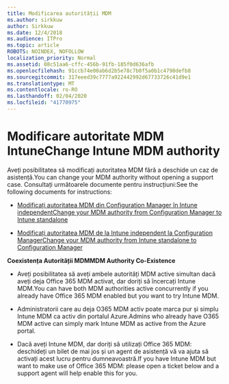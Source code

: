 ```yaml
---
title: Modificarea autorității MDM
ms.author: sirkkuw
author: Sirkkuw
ms.date: 12/4/2018
ms.audience: ITPro
ms.topic: article
ROBOTS: NOINDEX, NOFOLLOW
localization_priority: Normal
ms.assetid: 08c51aa6-cffc-456b-91fb-185f0d636afb
ms.openlocfilehash: 91ccb74e00ab6d2b5e78c7b0f5a0b1c4790defb8
ms.sourcegitcommit: 317eeed39c7777a922442992d67733726c41d9e1
ms.translationtype: MT
ms.contentlocale: ro-RO
ms.lasthandoff: 02/04/2020
ms.locfileid: "41770975"
---
```

# <a name="change-intune-mdm-authority"></a><span data-ttu-id="8f858-102">Modificare autoritate MDM Intune</span><span class="sxs-lookup"><span data-stu-id="8f858-102">Change Intune MDM authority</span></span>

<span data-ttu-id="8f858-103">Aveți posibilitatea să modificați autoritatea MDM fără a deschide un caz de asistență.</span><span class="sxs-lookup"><span data-stu-id="8f858-103">You can change your MDM authority without opening a support case.</span></span> <span data-ttu-id="8f858-104">Consultați următoarele documente pentru instrucțiuni:</span><span class="sxs-lookup"><span data-stu-id="8f858-104">See the following documents for instructions:</span></span>
  
- [<span data-ttu-id="8f858-105">Modificați autoritatea MDM din Configuration Manager în Intune independent</span><span class="sxs-lookup"><span data-stu-id="8f858-105">Change your MDM authority from Configuration Manager to Intune standalone</span></span>](https://docs.microsoft.com/configmgr/mdm/deploy-use/migrate-change-mdm-authority)
    
- [<span data-ttu-id="8f858-106">Modificați autoritatea MDM de la Intune independent la Configuration Manager</span><span class="sxs-lookup"><span data-stu-id="8f858-106">Change your MDM authority from Intune standalone to Configuration Manager</span></span>](https://docs.microsoft.com/configmgr/mdm/deploy-use/change-mdm-authority)
    
 <span data-ttu-id="8f858-107">**Coexistența Autorității MDM**</span><span class="sxs-lookup"><span data-stu-id="8f858-107">**MDM Authority Co-Existence**</span></span>
  
- <span data-ttu-id="8f858-108">Aveți posibilitatea să aveți ambele autorități MDM active simultan dacă aveți deja Office 365 MDM activat, dar doriți să încercați Intune MDM.</span><span class="sxs-lookup"><span data-stu-id="8f858-108">You can have both MDM authorities active concurrently if you already have Office 365 MDM enabled but you want to try Intune MDM.</span></span>
    
- <span data-ttu-id="8f858-109">Administratorii care au deja O365 MDM activ poate marca pur și simplu Intune MDM ca activ din portalul Azure.</span><span class="sxs-lookup"><span data-stu-id="8f858-109">Admins who already have O365 MDM active can simply mark Intune MDM as active from the Azure portal.</span></span>
    
- <span data-ttu-id="8f858-110">Dacă aveți Intune MDM, dar doriți să utilizați Office 365 MDM: deschideți un bilet de mai jos și un agent de asistență vă va ajuta să activați acest lucru pentru dumneavoastră.</span><span class="sxs-lookup"><span data-stu-id="8f858-110">If you have Intune MDM but want to make use of Office 365 MDM: please open a ticket below and a support agent will help enable this for you.</span></span>
    

